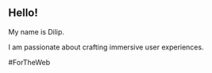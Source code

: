 ## Hello!

My name is Dilip.

I am passionate about crafting immersive user experiences.

#ForTheWeb
